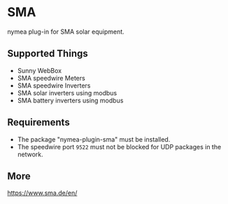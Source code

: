 # SMA

nymea plug-in for SMA solar equipment.

## Supported Things

* Sunny WebBox
* SMA speedwire Meters
* SMA speedwire Inverters
* SMA solar inverters using modbus
* SMA battery inverters using modbus

## Requirements

* The package "nymea-plugin-sma" must be installed.
* The speedwire port `9522` must not be blocked for UDP packages in the network.

## More
https://www.sma.de/en/
